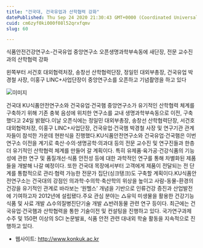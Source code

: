 ```yaml
---
title: "건국대, 건국유업과 산학협력 강화"
datePublished: Thu Sep 24 2020 21:30:43 GMT+0000 (Coordinated Universal Time)
cuid: cm6zyf0ki000f08l52qrxfqmv
slug: 60

---
```



식품안전건강연구소-건국유업 중앙연구소 오픈생명과학부속동에 새단장, 전문 교수진과의 산학협력 강화

왼쪽부터 서건호 대외협력처장, 송창선 산학협력단장, 정일민 대외부총장, 건국유업 박경철 사장, 이홍구 LINC+사업단장이 중앙연구소를 오픈하고 기념촬영을 하고 있다

![이미지](https://cdn.hashnode.com/res/hashnode/image/upload/v1739246425747/700b3426-9bab-44e0-950b-23b8e8c38fbb.jpeg)

건국대 KU식품안전연구소와 건국유업·건국햄 중앙연구소가 유기적인 산학협력 체계를 구축하기 위해 기존 충북 음성에 위치한 연구소를 교내 생명과학부속동으로 이전, 구축했다고 24일 밝혔다.이날 오픈식에는 정일민 대외부총장, 송창선 산학협력단장, 서건호 대외협력처장, 이홍구 LINC+사업단장, 건국유업·건국햄 박경철 사장 및 연구기관 관계자들이 참석한 가운데 현판식을 진행했다.KU식품안전연구소와 건국유업·건국햄은 이번 연구소 이전을 계기로 축산·수의·생명공학·의과대 등의 전문 교수진 및 연구진들과 한층 더 유기적인 산학협력 체계를 만들어 갈 계획이다. 특히 유제품·육가공·건강식품의 기능성에 관한 연구 및 품질개선·식품 안전성 등에 대한 과학적인 연구를 통해 차별화된 제품들을 개발해 나갈 예정이다. 또한 건국대 목장에서부터 고객에게 제품이 전달되는 전 단계를 통합적으로 관리·협력 가능한 전문가 집단(싱크탱크)도 구축할 계획이다.KU식품안전연구소는 건국대의 강점인 의과학·수의학·축산학의 위상을 높이고 사람-동물-환경의 건강을 유기적인 관계로 바라보는 ‘원헬스’ 개념을 기반으로 인류건강 증진과 산업발전에 기여하고자 2012년에 설립됐다.주요 관심 분야는 △유익 미생물을 활용한 건강기능 식품 및 사료 개발 △수의질병진단기술 개발 △반려동물 관련 연구 등이다. 최근에는 건국유업·건국햄과 산학협력을 통한 기술이전 및 컨설팅을 진행하고 있다. 국가연구과제 수주 및 150편 이상의 SCI 논문발표, 식품 안전 관련 대내외 학술 활동을 지속적으로 진행하고 있다.

- 웹사이트: http://www.konkuk.ac.kr
